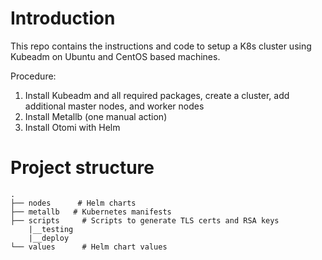 # Introduction
This repo contains the instructions and code to setup a K8s cluster using Kubeadm on Ubuntu and CentOS based machines.

Procedure:

1. Install Kubeadm and all required packages, create a cluster, add additional master nodes, and worker nodes
2. Install Metallb (one manual action)
3. Install Otomi with Helm

# Project structure
```
.
├── nodes      # Helm charts
├── metallb   # Kubernetes manifests
├── scripts     # Scripts to generate TLS certs and RSA keys
    |__testing
    |__deploy
└── values      # Helm chart values
